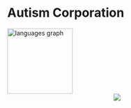 # Autism Corporation
  <img src="https://github-readme-stats.vercel.app/api/top-langs?username=0swag&locale=en&hide_title=false&layout=compact&card_width=320&langs_count=5&theme=dracula&hide_border=false&order=2" height="150" alt="languages graph"  />
</div>
<div align="center">
  <img src="https://profile-counter.glitch.me/0swag/count.svg?"  />
</div>

###
